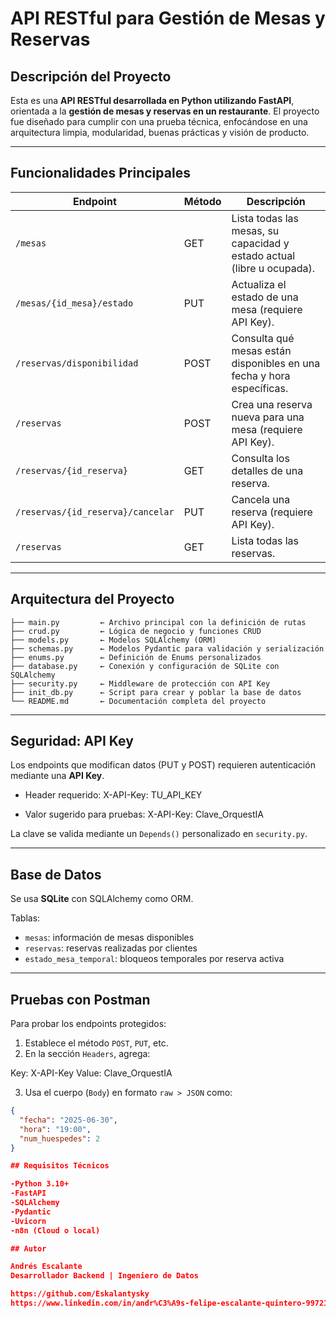 # API RESTful para Gestión de Mesas y Reservas

##  Descripción del Proyecto

Esta es una **API RESTful desarrollada en Python utilizando FastAPI**, orientada a la **gestión de mesas y reservas en un restaurante**. El proyecto fue diseñado para cumplir con una prueba técnica, enfocándose en una arquitectura limpia, modularidad, buenas prácticas y visión de producto.

---

## Funcionalidades Principales

| Endpoint                             | Método | Descripción                                                                 |
|--------------------------------------|--------|-----------------------------------------------------------------------------|
| `/mesas`                             | GET    | Lista todas las mesas, su capacidad y estado actual (libre u ocupada).     |
| `/mesas/{id_mesa}/estado`            | PUT    | Actualiza el estado de una mesa (requiere API Key).                        |
| `/reservas/disponibilidad`          | POST   | Consulta qué mesas están disponibles en una fecha y hora específicas.      |
| `/reservas`                          | POST   | Crea una reserva nueva para una mesa (requiere API Key).                   |
| `/reservas/{id_reserva}`            | GET    | Consulta los detalles de una reserva.                                      |
| `/reservas/{id_reserva}/cancelar`   | PUT    | Cancela una reserva (requiere API Key).                                    |
| `/reservas`                          | GET    | Lista todas las reservas.                                                  |

---

## Arquitectura del Proyecto

```
├── main.py         ← Archivo principal con la definición de rutas
├── crud.py         ← Lógica de negocio y funciones CRUD
├── models.py       ← Modelos SQLAlchemy (ORM)
├── schemas.py      ← Modelos Pydantic para validación y serialización
├── enums.py        ← Definición de Enums personalizados
├── database.py     ← Conexión y configuración de SQLite con SQLAlchemy
├── security.py     ← Middleware de protección con API Key
├── init_db.py      ← Script para crear y poblar la base de datos
└── README.md       ← Documentación completa del proyecto
```


---

## Seguridad: API Key

Los endpoints que modifican datos (PUT y POST) requieren autenticación mediante una **API Key**.

- Header requerido:
X-API-Key: TU_API_KEY

- Valor sugerido para pruebas:
X-API-Key: Clave_OrquestIA


La clave se valida mediante un `Depends()` personalizado en `security.py`.

---

## Base de Datos

Se usa **SQLite** con SQLAlchemy como ORM.

Tablas:

- `mesas`: información de mesas disponibles
- `reservas`: reservas realizadas por clientes
- `estado_mesa_temporal`: bloqueos temporales por reserva activa

---

## Pruebas con Postman

Para probar los endpoints protegidos:

1. Establece el método `POST`, `PUT`, etc.
2. En la sección `Headers`, agrega:

Key: X-API-Key
Value: Clave_OrquestIA

3. Usa el cuerpo (`Body`) en formato `raw > JSON` como:

```json
{
  "fecha": "2025-06-30",
  "hora": "19:00",
  "num_huespedes": 2
}

## Requisitos Técnicos

-Python 3.10+
-FastAPI
-SQLAlchemy
-Pydantic
-Uvicorn
-n8n (Cloud o local)

## Autor

Andrés Escalante
Desarrollador Backend | Ingeniero de Datos

https://github.com/Eskalantysky
https://www.linkedin.com/in/andr%C3%A9s-felipe-escalante-quintero-99721420b/